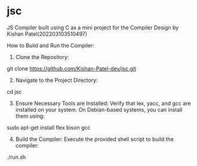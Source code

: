 # jsc
JS Compiler built using C as a mini project for the Compiler Design by Kishan Patel(202203103510497)


How to Build and Run the Compiler:

1. Clone the Repository:

git clone https://github.com/Kishan-Patel-dev/jsc.git


2. Navigate to the Project Directory:

cd jsc


3. Ensure Necessary Tools are Installed: Verify that lex, yacc, and gcc are installed on your system. On Debian-based systems, you can install them using:

sudo apt-get install flex bison gcc


4. Build the Compiler: Execute the provided shell script to build the compiler:

./run.sh
